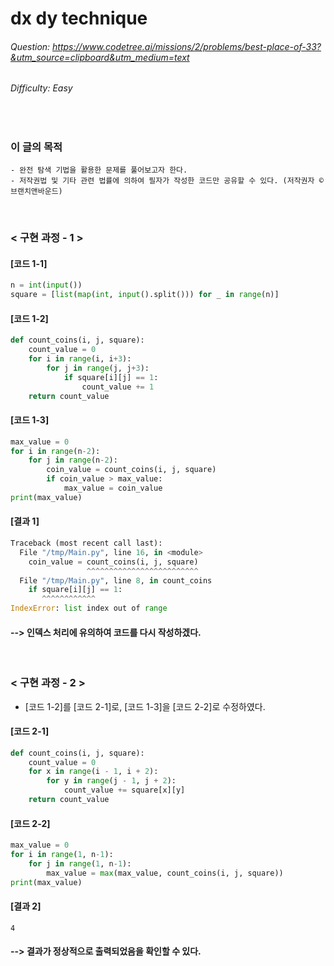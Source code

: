 # dx dy technique
###### Question: https://www.codetree.ai/missions/2/problems/best-place-of-33?&utm_source=clipboard&utm_medium=text
###### Difficulty: Easy
<br/>

### 이 글의 목적
    - 완전 탐색 기법을 활용한 문제를 풀어보고자 한다.
    - 저작권법 및 기타 관련 법률에 의하여 필자가 작성한 코드만 공유할 수 있다. (저작권자 © 브랜치앤바운드)
<br/>

### < 구현 과정 - 1 >

#### [코드 1-1]
```python
n = int(input())
square = [list(map(int, input().split())) for _ in range(n)]
```
#### [코드 1-2]
```python
def count_coins(i, j, square):
    count_value = 0
    for i in range(i, i+3):
        for j in range(j, j+3):
            if square[i][j] == 1:
                count_value += 1
    return count_value
```
#### [코드 1-3]
```python
max_value = 0
for i in range(n-2):
    for j in range(n-2):
        coin_value = count_coins(i, j, square)
        if coin_value > max_value:
            max_value = coin_value
print(max_value)
```
#### [결과 1]
```python
Traceback (most recent call last):
  File "/tmp/Main.py", line 16, in <module>
    coin_value = count_coins(i, j, square)
                 ^^^^^^^^^^^^^^^^^^^^^^^^^
  File "/tmp/Main.py", line 8, in count_coins
    if square[i][j] == 1:
       ^^^^^^^^^^^^
IndexError: list index out of range
```
#### --> 인덱스 처리에 유의하여 코드를 다시 작성하겠다.
<br/>

### < 구현 과정 - 2 >
- [코드 1-2]를 [코드 2-1]로, [코드 1-3]을 [코드 2-2]로 수정하였다.
#### [코드 2-1]
```python
def count_coins(i, j, square):
    count_value = 0
    for x in range(i - 1, i + 2):
        for y in range(j - 1, j + 2):
            count_value += square[x][y]
    return count_value
```
#### [코드 2-2]
```python
max_value = 0
for i in range(1, n-1):
    for j in range(1, n-1):
        max_value = max(max_value, count_coins(i, j, square))
print(max_value)
```
#### [결과 2]
```plaintext
4
```
#### --> 결과가 정상적으로 출력되었음을 확인할 수 있다.
